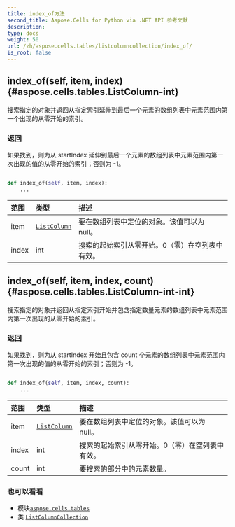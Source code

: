 ```yaml
---
title: index_of方法
second_title: Aspose.Cells for Python via .NET API 参考文献
description:
type: docs
weight: 50
url: /zh/aspose.cells.tables/listcolumncollection/index_of/
is_root: false
---
```

##  index_of(self, item, index) {#aspose.cells.tables.ListColumn-int}
搜索指定的对象并返回从指定索引延伸到最后一个元素的数组列表中元素范围内第一个出现的从零开始的索引。


### 返回

如果找到，则为从 startIndex 延伸到最后一个元素的数组列表中元素范围内第一次出现的值的从零开始的索引；否则为 -1。


```python

def index_of(self, item, index):
    ...
```


|范围|类型|描述|
| :- | :- | :- |
| item | [`ListColumn`](/cells/python-net/zh/aspose.cells.tables/listcolumn) |要在数组列表中定位的对象。该值可以为 null。|
| index | int |搜索的起始索引从零开始。0（零）在空列表中有效。|


##  index_of(self, item, index, count) {#aspose.cells.tables.ListColumn-int-int}
搜索指定的对象并返回从指定索引开始并包含指定数量元素的数组列表中元素范围内第一次出现的从零开始的索引。


### 返回

如果找到，则为从 startIndex 开始且包含 count 个元素的数组列表中元素范围内第一次出现的值的从零开始的索引；否则为 -1。


```python

def index_of(self, item, index, count):
    ...
```


|范围|类型|描述|
| :- | :- | :- |
| item | [`ListColumn`](/cells/python-net/zh/aspose.cells.tables/listcolumn) |要在数组列表中定位的对象。该值可以为 null。|
| index | int |搜索的起始索引从零开始。0（零）在空列表中有效。|
| count | int |要搜索的部分中的元素数量。|



### 也可以看看
* 模块[`aspose.cells.tables`](../../)
* 类 [`ListColumnCollection`](/cells/python-net/zh/aspose.cells.tables/listcolumncollection)

